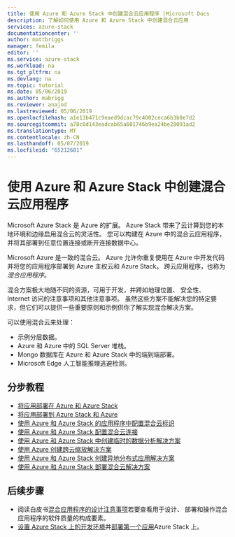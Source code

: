 ```yaml
---
title: 使用 Azure 和 Azure Stack 中创建混合云应用程序 |Microsoft Docs
description: 了解如何使用 Azure 和 Azure Stack 中创建混合云应用
services: azure-stack
documentationcenter: ''
author: mattbriggs
manager: femila
editor: ''
ms.service: azure-stack
ms.workload: na
ms.tgt_pltfrm: na
ms.devlang: na
ms.topic: tutorial
ms.date: 05/06/2019
ms.author: mabrigg
ms.reviewer: anajod
ms.lastreviewed: 05/06/2019
ms.openlocfilehash: a1e13b471c9eaed9dcac79c4002ceca6b3b8e7d2
ms.sourcegitcommit: a78c0d143eadcab65a601746b9ea24be28091ad2
ms.translationtype: MT
ms.contentlocale: zh-CN
ms.lasthandoff: 05/07/2019
ms.locfileid: "65212681"
---
```

# <a name="create-hybrid-cloud-apps-with-azure-and-azure-stack"></a>使用 Azure 和 Azure Stack 中创建混合云应用程序

Microsoft Azure Stack 是 Azure 的扩展。 Azure Stack 带来了云计算到您的本地环境和边缘启用混合云的灵活性。 您可以构建在 Azure 中的混合云应用程序，并将其部署到任意位置连接或断开连接数据中心。

Microsoft Azure 是一致的混合云。 Azure 允许你重复使用在 Azure 中开发代码并将您的应用程序部署到 Azure 主权云和 Azure Stack。 跨云应用程序，也称为*混合应用程序*。

混合方案极大地随不同的资源，可用于开发，并跨如地理位置、 安全性、 Internet 访问的注意事项和其他注意事项。 虽然这些方案不能解决您的特定要求，但它们可以提供一些重要原则和示例供你了解实现混合解决方案。

可以使用混合云来处理：
- 示例分层数据。
- Azure 和 Azure 中的 SQL Server 堆栈。
- Mongo 数据库在 Azure 和 Azure Stack 中的端到端部署。
- Microsoft Edge 人工智能推理逃避检测。

## <a name="step-by-step-tutorials"></a>分步教程

- [将应用部署在 Azure 和 Azure Stack](azure-stack-solution-pipeline.md)
- [将应用部署到 Azure Stack 和 Azure](azure-stack-solution-hybrid-identity.md)
- [使用 Azure 和 Azure Stack 的应用程序中配置混合云标识](azure-stack-solution-hybrid-connectivity.md)
- [使用 Azure 和 Azure Stack 配置混合云连接](azure-stack-solution-staged-data-analytics.md)
- [使用 Azure 和 Azure Stack 中创建临时的数据分析解决方案](azure-stack-solution-cloud-burst.md)
- [使用 Azure 创建跨云缩放解决方案](azure-stack-solution-cloud-burst.md)
- [使用 Azure 和 Azure Stack 创建异地分布式应用解决方案](azure-stack-solution-geo-distributed.md)
- [使用 Azure 和 Azure Stack 部署混合云解决方案](azure-stack-solution-hybrid-cloud.md)

## <a name="next-steps"></a>后续步骤

- 阅读白皮书[混合应用程序的设计注意事项](https://aka.ms/hybrid-cloud-applications-pillars)若要查看用于设计、 部署和操作混合应用程序的软件质量的构成要素。
- [设置 Azure Stack 上的开发环境](azure-stack-dev-start.md)并[部署第一个应用](azure-stack-dev-start-deploy-app.md)Azure Stack 上。

